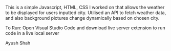 This is a simple Javascript, HTML, CSS I worked on that allows the weather to be displayed for users inputted city. Utilised an API to fetch weather data, and also background pictures change dynamically based on chosen city.

To Run:
Open Visual Studio Code and download live server extension to run code in a live local server 


Ayush Shah
